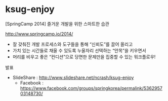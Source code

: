 ksug-enjoy
==========

[SpringCamp 2014] 즐거운 개발을 위한 스마트한 습관

http://www.springcamp.io/2014/

- 잘 갖춰진 개발 프로세스와 도구들을 통해 “신뢰도”를 끌어 올리고
- 가치 있는 시간들로 채울 수 있도록 누울자리 선택하는 “안목”을 키우면서
- 머리를 비우고 좋은 “컨디션”으로 당면한 문제만을 집중할 수 있는 워크플로우!

발표

- SlideShare : http://www.slideshare.net/ncrash/ksug-enjoy
  * Facebook : https://www.facebook.com/groups/springkorea/permalink/536295703148730/
